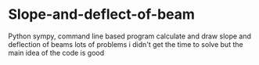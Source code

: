 # Slope-and-deflect-of-beam
Python sympy, command line based program
calculate and draw slope and deflection of beams
lots of problems i didn't get the time to solve but the main idea of the code is good
